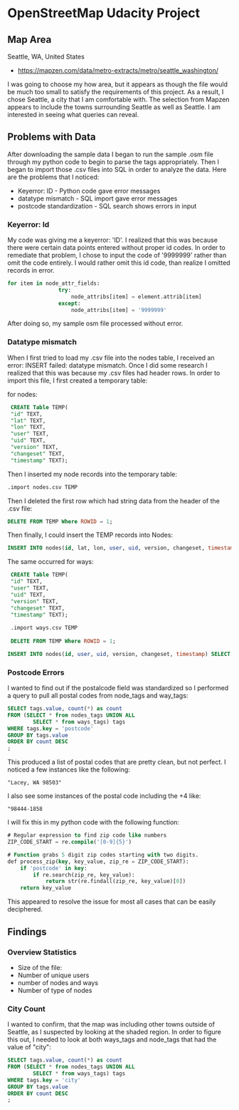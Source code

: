 # OpenStreetMap Udacity Project

## Map Area

Seattle, WA, United States

* https://mapzen.com/data/metro-extracts/metro/seattle_washington/


I was going to choose my how area, but it appears as though the file would be much too small to satisfy the requirements of this project. As a result, I chose Seattle, a city that I am comfortable with.  The selection from Mapzen appears to include the towns surrounding Seattle as well as Seattle. I am interested in seeing what queries can reveal.

## Problems with Data

After downloading the sample data I began to run the sample .osm file through my python code to begin to parse the tags appropriately.  Then I began to import those .csv files into SQL in order to analyze the data. Here are the problems that I noticed:

* Keyerror: ID - Python code gave error messages
* datatype mismatch -  SQL import gave error messages
* postcode standardization - SQL search shows errors in input
 
### Keyerror: Id 
My code was giving me a keyerror: 'ID'.  I realized that this was because there were certain data points entered without proper id codes.  In order to remediate that problem, I chose to input the code of '9999999' rather than omit the code entirely.  I would rather omit this id code, than realize I omitted records in error. 

```Python
for item in node_attr_fields:
                try:
                    node_attribs[item] = element.attrib[item]
                except:
                    node_attribs[item] = '9999999'
```

After doing so, my sample osm file processed without error.

### Datatype mismatch
When I first tried to load my .csv file into the nodes table, I received an error: INSERT failed: datatype mismatch. Once I did some research I realized that this was because my .csv files had header rows.  In order to import this file, I first created a temporary table:

for nodes:
```SQL
 CREATE Table TEMP(
 "id" TEXT,
 "lat" TEXT,
 "lon" TEXT,
 "user" TEXT,
 "uid" TEXT,
 "version" TEXT,
 "changeset" TEXT,
 "timestamp" TEXT);
```

Then I inserted my node records into the temporary table:
```SQL
.import nodes.csv TEMP
```
Then I deleted the first row which had string data from the header of the .csv file:
```SQL
DELETE FROM TEMP Where ROWID = 1;
```
Then finally, I could insert the TEMP records into Nodes:
```SQL
INSERT INTO nodes(id, lat, lon, user, uid, version, changeset, timestamp) SELECT id, lat, lon, user, uid, version, changeset, timestamp FROM TEMP;
```


The same occurred for ways:
```SQL
 CREATE Table TEMP(
 "id" TEXT,
 "user" TEXT,
 "uid" TEXT,
 "version" TEXT,
 "changeset" TEXT,
 "timestamp" TEXT);
 
 .import ways.csv TEMP
 
 DELETE FROM TEMP Where ROWID = 1;
```
```SQL
INSERT INTO nodes(id, user, uid, version, changeset, timestamp) SELECT id, user, uid, version, changeset, timestamp FROM TEMP;
```
### Postcode Errors
I wanted to find out if the postalcode field was standardized so I performed a query to pull all postal codes from node_tags and way_tags: 
```sql
SELECT tags.value, count(*) as count
FROM (SELECT * from nodes_tags UNION ALL
		SELECT * from ways_tags) tags
WHERE tags.key = 'postcode'
GROUP BY tags.value
ORDER BY count DESC
;
```
This produced a list of postal codes that are pretty clean, but not perfect.  I noticed a few instances like the following:
```
"Lacey, WA 98503"
```
I also see some instances of the postal code including the +4 like:
```
"98444-1858
```
I will fix this in my python code with the following function:
```SQL
# Regular expression to find zip code like numbers
ZIP_CODE_START = re.compile('[0-9]{5}')

# Function grabs 5 digit zip codes starting with two digits.
def process_zip(key, key_value, zip_re = ZIP_CODE_START):
    if 'postcode' in key:
        if re.search(zip_re, key_value):
            return str(re.findall(zip_re, key_value)[0])
    return key_value
```

This appeared to resolve the issue for most all cases that can be easily deciphered.  

## Findings
### Overview Statistics
* Size of the file:
* Number of unique users
* number of nodes and ways
* Number of type of nodes
### City Count
I wanted to confirm, that the map was including other towns outside of Seattle, as I suspected by looking at the shaded region.
In order to figure this out, I needed to look at both ways_tags and node_tags that had the value of "city":
```SQL
SELECT tags.value, count(*) as count
FROM (SELECT * from nodes_tags UNION ALL
		SELECT * from ways_tags) tags
WHERE tags.key = 'city'
GROUP BY tags.value
ORDER BY count DESC
;
```

